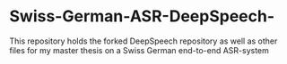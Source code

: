 # Swiss-German-ASR-DeepSpeech-
This repository holds the forked DeepSpeech repository as well as other files for my master thesis on a Swiss German end-to-end ASR-system
